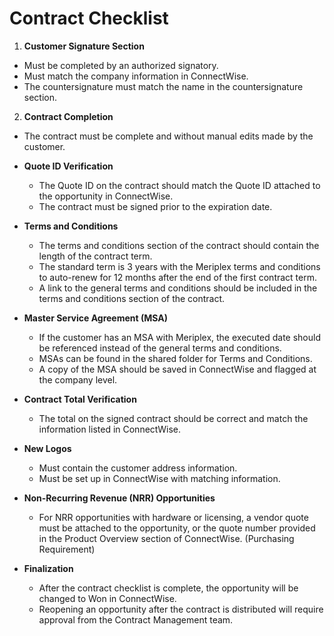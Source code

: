 # Contract Checklist

1. **Customer Signature Section**
  - Must be completed by an authorized signatory.
  - Must match the company information in ConnectWise.
  - The countersignature must match the name in the countersignature section.
2. **Contract Completion**
  - The contract must be complete and without manual edits made by the customer.

- **Quote ID Verification**
  - The Quote ID on the contract should match the Quote ID attached to the opportunity in ConnectWise.
  - The contract must be signed prior to the expiration date.

- **Terms and Conditions**
  - The terms and conditions section of the contract should contain the length of the contract term.
  - The standard term is 3 years with the Meriplex terms and conditions to auto-renew for 12 months after the end of the first contract term.
  - A link to the general terms and conditions should be included in the terms and conditions section of the contract.

- **Master Service Agreement (MSA)**
  - If the customer has an MSA with Meriplex, the executed date should be referenced instead of the general terms and conditions.
  - MSAs can be found in the shared folder for Terms and Conditions.
  - A copy of the MSA should be saved in ConnectWise and flagged at the company level.

- **Contract Total Verification**
  - The total on the signed contract should be correct and match the information listed in ConnectWise.

- **New Logos**
  - Must contain the customer address information.
  - Must be set up in ConnectWise with matching information.

- **Non-Recurring Revenue (NRR) Opportunities**
  - For NRR opportunities with hardware or licensing, a vendor quote must be attached to the opportunity, or the quote number provided in the Product Overview section of ConnectWise. (Purchasing Requirement)

- **Finalization**
  - After the contract checklist is complete, the opportunity will be changed to Won in ConnectWise.
  - Reopening an opportunity after the contract is distributed will require approval from the Contract Management team.

